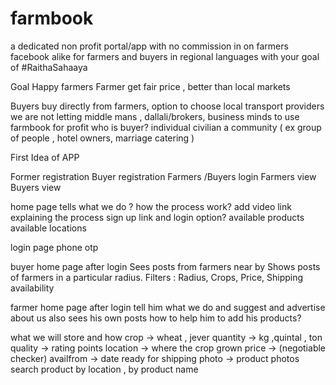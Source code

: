 # farmbook
a dedicated non profit portal/app with no commission in on farmers facebook alike for farmers and buyers in  regional languages with your goal of #RaithaSahaaya  

Goal
Happy farmers
Farmer get fair price , better than local markets

Buyers buy directly from farmers, option to choose local transport providers
we are not letting middle mans , dallali/brokers, business minds to use farmbook for profit
who is buyer?
individual civilian
a community ( ex group of people , hotel owners, marriage catering )


First Idea of APP

Former registration
Buyer registration
Farmers /Buyers login
Farmers view
Buyers view

home page
tells what we do ?
how the process work?
add video link explaining the process
sign up link and login option?
available products
available locations

login page
phone
otp

buyer home page after login
Sees posts from farmers near by
Shows posts of farmers in a particular radius.
Filters : Radius, Crops, Price, Shipping availability

farmer home page after login
tell him what we do and suggest and advertise about us
also sees his own posts
how to help him to add his products?

what we will store and how 
crop -> wheat , jever
quantity -> kg ,quintal , ton
quality -> rating points
location -> where the crop grown
price -> (negotiable checker)
availfrom -> date ready for shipping
photo -> product photos
search product by location , by product name

